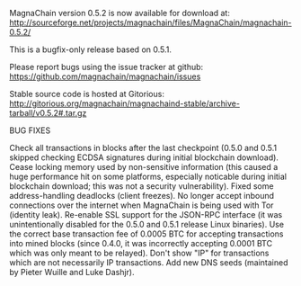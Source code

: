 MagnaChain version 0.5.2 is now available for download at:
http://sourceforge.net/projects/magnachain/files/MagnaChain/magnachain-0.5.2/

This is a bugfix-only release based on 0.5.1.

Please report bugs using the issue tracker at github:
https://github.com/magnachain/magnachain/issues

Stable source code is hosted at Gitorious:
http://gitorious.org/magnachain/magnachaind-stable/archive-tarball/v0.5.2#.tar.gz

BUG FIXES

Check all transactions in blocks after the last checkpoint (0.5.0 and 0.5.1 skipped checking ECDSA signatures during initial blockchain download).
Cease locking memory used by non-sensitive information (this caused a huge performance hit on some platforms, especially noticable during initial blockchain download; this was
not a security vulnerability).
Fixed some address-handling deadlocks (client freezes).
No longer accept inbound connections over the internet when MagnaChain is being used with Tor (identity leak).
Re-enable SSL support for the JSON-RPC interface (it was unintentionally disabled for the 0.5.0 and 0.5.1 release Linux binaries).
Use the correct base transaction fee of 0.0005 BTC for accepting transactions into mined blocks (since 0.4.0, it was incorrectly accepting 0.0001 BTC which was only meant to be relayed).
Don't show "IP" for transactions which are not necessarily IP transactions.
Add new DNS seeds (maintained by Pieter Wuille and Luke Dashjr).
